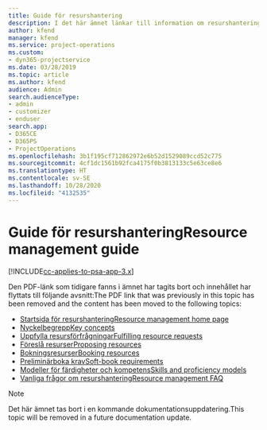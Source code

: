 ```yaml
---
title: Guide för resurshantering
description: I det här ämnet länkar till information om resurshantering i Project Service Automation.
author: kfend
manager: kfend
ms.service: project-operations
ms.custom:
- dyn365-projectservice
ms.date: 03/28/2019
ms.topic: article
ms.author: kfend
audience: Admin
search.audienceType:
- admin
- customizer
- enduser
search.app:
- D365CE
- D365PS
- ProjectOperations
ms.openlocfilehash: 3b1f195cf712862972e6b52d1529089ccd52c775
ms.sourcegitcommit: 4cf1dc1561b92fca4175f0b3813133c5e63ce8e6
ms.translationtype: HT
ms.contentlocale: sv-SE
ms.lasthandoff: 10/28/2020
ms.locfileid: "4132535"
---
```

# <a name="resource-management-guide"></a><span data-ttu-id="229e8-103">Guide för resurshantering</span><span class="sxs-lookup"><span data-stu-id="229e8-103">Resource management guide</span></span>

[!INCLUDE[cc-applies-to-psa-app-3.x](../../includes/cc-applies-to-psa-app-3x.md)]

<span data-ttu-id="229e8-104">Den PDF-länk som tidigare fanns i ämnet har tagits bort och innehållet har flyttats till följande avsnitt:</span><span class="sxs-lookup"><span data-stu-id="229e8-104">The PDF link that was previously in this topic has been removed and the content has been moved to the following topics:</span></span>

- [<span data-ttu-id="229e8-105">Startsida för resurshantering</span><span class="sxs-lookup"><span data-stu-id="229e8-105">Resource management home page</span></span>](../resource-management-home-page.md)
- [<span data-ttu-id="229e8-106">Nyckelbegrepp</span><span class="sxs-lookup"><span data-stu-id="229e8-106">Key concepts</span></span>](../reports-key-concepts.md)
- [<span data-ttu-id="229e8-107">Uppfylla resursförfrågningar</span><span class="sxs-lookup"><span data-stu-id="229e8-107">Fulfilling resource requests</span></span>](../resource-management-fulfill-requests.md)
- [<span data-ttu-id="229e8-108">Föreslå resurser</span><span class="sxs-lookup"><span data-stu-id="229e8-108">Proposing resources</span></span>](../resource-management-propose-resources.md)
- [<span data-ttu-id="229e8-109">Bokningsresurser</span><span class="sxs-lookup"><span data-stu-id="229e8-109">Booking resources</span></span>](../resource-management-book-resources-scheduleboard.md)
- [<span data-ttu-id="229e8-110">Preliminärboka krav</span><span class="sxs-lookup"><span data-stu-id="229e8-110">Soft-book requirements</span></span>](../resource-management-softbook-requirements.md)
- [<span data-ttu-id="229e8-111">Modeller för färdigheter och kompetens</span><span class="sxs-lookup"><span data-stu-id="229e8-111">Skills and proficiency models</span></span>](../resource-management-skills-proficiency.md)
- [<span data-ttu-id="229e8-112">Vanliga frågor om resurshantering</span><span class="sxs-lookup"><span data-stu-id="229e8-112">Resource management FAQ</span></span>](../resource-management-faq.md)

> [!NOTE]
> <span data-ttu-id="229e8-113">Det här ämnet tas bort i en kommande dokumentationsuppdatering.</span><span class="sxs-lookup"><span data-stu-id="229e8-113">This topic will be removed in a future documentation update.</span></span> 
